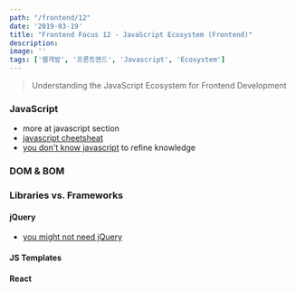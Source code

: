 ```yaml
---
path: "/frontend/12"
date: '2019-03-19'
title: "Frontend Focus 12 - JavaScript Ecosystem (Frontend)"
description: 
image: ''
tags: ['웹개발', '프론트엔드', 'Javascript', 'Ecosystem']
---
```

> Understanding the JavaScript Ecosystem for Frontend Development

### JavaScript
- more at javascript section
- [javascript cheetsheat](https://mbeaudru.github.io/modern-js-cheatsheet/)
- [you don't know javascript](https://github.com/getify/You-Dont-Know-JS) to refine knowledge

### DOM & BOM

### Libraries vs. Frameworks

#### jQuery
- [you might not need jQuery](http://youmightnotneedjquery.com/)

#### JS Templates

#### React